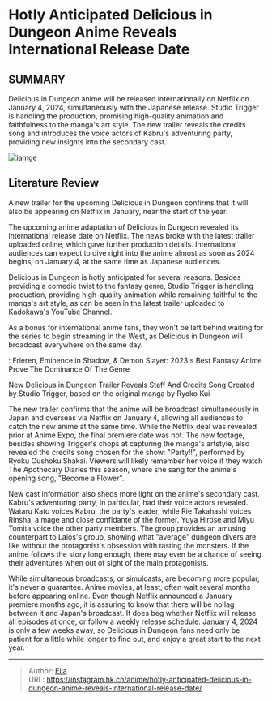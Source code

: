 # Hotly Anticipated Delicious in Dungeon Anime Reveals International Release Date


## SUMMARY 



  Delicious in Dungeon anime will be released internationally on Netflix on January 4, 2024, simultaneously with the Japanese release.   Studio Trigger is handling the production, promising high-quality animation and faithfulness to the manga&#39;s art style.   The new trailer reveals the credits song and introduces the voice actors of Kabru&#39;s adventuring party, providing new insights into the secondary cast.  

![iamge](https://static1.srcdn.com/wordpress/wp-content/uploads/2023/07/delicious-in-dungeon_a-dungeon-dinner.jpg)

## Literature Review

A new trailer for the upcoming Delicious in Dungeon confirms that it will also be appearing on Netflix in January, near the start of the year.




The upcoming anime adaptation of Delicious in Dungeon revealed its international release date on Netflix. The news broke with the latest trailer uploaded online, which gave further production details. International audiences can expect to dive right into the anime almost as soon as 2024 begins, on January 4, at the same time as Japanese audiences.




Delicious in Dungeon is hotly anticipated for several reasons. Besides providing a comedic twist to the fantasy genre, Studio Trigger is handling production, providing high-quality animation while remaining faithful to the manga&#39;s art style, as can be seen in the latest trailer uploaded to Kadokawa&#39;s YouTube Channel.


 

As a bonus for international anime fans, they won&#39;t be left behind waiting for the series to begin streaming in the West, as Delicious in Dungeon will broadcast everywhere on the same day.

 : Frieren, Eminence in Shadow, &amp; Demon Slayer: 2023&#39;s Best Fantasy Anime Prove The Dominance Of The Genre


 New Delicious in Dungeon Trailer Reveals Staff And Credits Song 
Created by Studio Trigger, based on the original manga by Ryoko Kui
         




The new trailer confirms that the anime will be broadcast simultaneously in Japan and overseas via Netflix on January 4, allowing all audiences to catch the new anime at the same time. While the Netflix deal was revealed prior at Anime Expo, the final premiere date was not. The new footage, besides showing Trigger&#39;s chops at capturing the manga&#39;s artstyle, also revealed the credits song chosen for the show: &#34;Party!!&#34;, performed by Ryoku Oushoku Shakai. Viewers will likely remember her voice if they watch The Apothecary Diaries this season, where she sang for the anime&#39;s opening song, &#34;Become a Flower&#34;.

New cast information also sheds more light on the anime&#39;s secondary cast. Kabru&#39;s adventuring party, in particular, had their voice actors revealed. Wataru Kato voices Kabru, the party&#39;s leader, while Rie Takahashi voices Rinsha, a mage and close confidante of the former. Yuya Hirose and Miyu Tomita voice the other party members. The group provides an amusing counterpart to Laios&#39;s group, showing what &#34;average&#34; dungeon divers are like without the protagonist&#39;s obsession with tasting the monsters. If the anime follows the story long enough, there may even be a chance of seeing their adventures when out of sight of the main protagonists.




          

While simultaneous broadcasts, or simulcasts, are becoming more popular, it&#39;s never a guarantee. Anime movies, at least, often wait several months before appearing online. Even though Netflix announced a January premiere months ago, it is assuring to know that there will be no lag between it and Japan&#39;s broadcast. It does beg whether Netflix will release all episodes at once, or follow a weekly release schedule. January 4, 2024 is only a few weeks away, so Delicious in Dungeon fans need only be patient for a little while longer to find out, and enjoy a great start to the next year.



---

> Author: [Ella](https://instagram.hk.cn/)  
> URL: https://instagram.hk.cn/anime/hotly-anticipated-delicious-in-dungeon-anime-reveals-international-release-date/  

